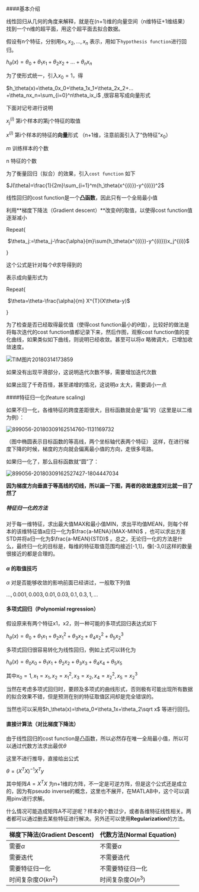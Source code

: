 ####基本介绍

线性回归从几何的角度来解释，就是在(n+1)维的向量空间（n维特征+1维结果）找到一个n维的超平面，用这个超平面去拟合数据。

假设有n个特征，分别用$x_1, x_2, …, x_n$ 表示，用如下```hypothesis function```进行回归。

$h_\theta(x)=\theta_0+\theta_1x_1+\theta_2x_2+…+\theta_nx_n$

为了使形式统一，引入$x_0=1$，得

$h_\theta(x)=\theta_0x_0+\theta_1x_1+\theta_2x_2+…+\theta_nx_n=\sum_{i=0}^n\theta_ix_i$ ,很容易写成向量形式



下面对记号进行说明

$x_j^{(i)}$ 第i个样本的第j个特征的取值

$x^{(i)}$ 第i个样本的特征的**向量**形式 （n+1维，注意前面引入了“伪特征”$x_0$）

$m$ 训练样本的个数

n 特征的个数



为了衡量回归（拟合）的效果，引入```cost function``` 如下

$J(\theta)=\frac{1}{2m}\sum_{i=1}^m(h_\theta(x^{(i)})-y^{(i)})^2$  

线性回归的cost function是一个**凸函数**，因此只有一个全局最小值



利用**梯度下降法（Gradient descent）**改变$\theta$的取值，以使得cost function值逐渐减小

Repeat{

​	$\theta_j:=\theta_j-\frac{\alpha}{m}\sum(h_\theta(x^{(i)})-y^{(i)}))x_j^{(i)}$ 

}

这个公式是针对每个$\theta$求导得到的

表示成向量形式为

Repeat{

​	$\theta=\theta-\frac{\alpha}{m} X^{T}(X\theta-y)$

}



为了检查是否已经取得最优值（使得cost function最小的$\theta$值），比较好的做法是将每次迭代的cost function值都记录下来，然后作图，观察cost function值的变化曲线，如果类似如下曲线，则说明已经收敛。甚至可以将$\alpha$ 略微调大，已增加收敛速度。

 ![TIM图片20180314173859](C:\Users\Milesgo\Desktop\笔记图库\TIM图片20180314173859.png)

如果没有出现平滑部分，这说明迭代次数不够，需要增加迭代次数

如果出现了千奇百怪，甚至递增的情况，这说明$\alpha$ 太大，需要调小一点

####特征归一化(feature scaling)

如果不归一化，各维特征的跨度差距很大，目标函数就会是“扁”的（这里是以二维为例）：

![899056-20180309162514760-1131169732](C:\Users\Milesgo\Desktop\笔记图库\899056-20180309162514760-1131169732.png)



（图中椭圆表示目标函数的等高线，两个坐标轴代表两个特征）
这样，在进行梯度下降的时候，梯度的方向就会偏离最小值的方向，走很多弯路。

如果归一化了，那么目标函数就“圆”了：

![899056-20180309162527427-1804447034](C:\Users\Milesgo\Desktop\笔记图库\899056-20180309162527427-1804447034.png)

**因为梯度方向垂直于等高线的切线，所以画一下图，两者的收敛速度对比就一目了然了**



##### 特征归一化的方法

对于每一维特征，求出最大值MAX和最小值MIN，求出平均值MEAN，则每个样本的该维特征值a应归一化为$\frac{a-MENA}{MAX-MIN}$ ，也可以求出方差STD并将a归一化为$\frac{a-MEAN}{STD}$ 。总之，无论归一化的方法是什么，最终归一化的目标是，每维的特征取值范围均接近[-1,1]，像[-3,0]这样的数量很接近的都是合理的。



#### $\alpha$ 的取值技巧

$\alpha$ 对是否能够收敛的影响前面已经讲过，一般取下列值

$…, 0.001, 0.003, 0.01, 0.03, 0.1, 0.3, 1, …$



#### 多项式回归（Polynomial regression）

假设原来有两个特征x1，x2，则一种可能的多项式回归表达式如下

$h_\theta(x)=\theta_0+\theta_1x_1+\theta_2x_1^2+\theta_3x_2+\theta_4x_2^2+\theta_5x_2^3$ 

多项式回归很容易转化为线性回归，例如上式可以转化为

$h_\theta(x)=\theta_0x_0+\theta_1x_1+\theta_2x_2+\theta_3x_3+\theta_4x_4+\theta_5x_5$ 

其中$x_0=1, x_1=x_1,x_2=x_1^2, x_3=x_2, x_4=x_2^2, x_5=x_2^3$ 

当然在考虑多项式回归时，要顾及多项式的曲线形式，否则极有可能出现所有数据的拟合效果不错，但是预测在别的特征取值区间却是完全错误的。

当然也可以采用$h_\theta(x)=\theta_0+\theta_1x+\theta_2\sqrt x$ 等进行回归。



#### 直接计算法（对比梯度下降法）

由于线性回归的cost function是凸函数，所以必然存在唯一全局最小值，所以可以通过代数方法求出最优$\theta$ 

这里不进行推导，直接给出公式

$\theta=(X^TX)^{-1}X^Ty$ 

其中矩阵$A=X^TX$ 为n+1维的方阵，不一定是可逆方阵，但是这个公式还是成立的，因为有pseudo inverse的概念，这里也不展开，在MATLAB中，这个可以调用pinv进行求解。

什么情况可能造成矩阵A不可逆呢？样本的个数过少，或者各维特征线性相关。两者都可以通过删去某些特征进行解决。另外还可以使用**Regularization**的方法。

| 梯度下降法(Gradient Descent) | 代数方法(Normal Equation) |
| ---------------------------- | ------------------------- |
| 需要$\alpha$                 | 不需要$\alpha$            |
| 需要迭代                     | 不需要迭代                |
| 需要特征归一化               | 不需要特征归一化          |
| 时间复杂度$O(kn^2)$          | 时间复杂度$O(n^3)$        |

